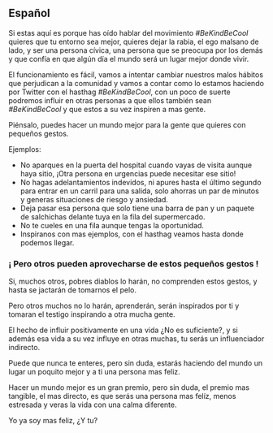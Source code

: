 
## Español
Si estas aquí es porque has oído hablar del movimiento *#BeKindBeCool* quieres que tu entorno sea mejor, quieres dejar la rabia, el ego malsano de lado, y ser una persona cívica, una persona que se preocupa por los demás y que confía en que algún día el mundo será un lugar mejor donde vivir.

El funcionamiento es fácil, vamos a intentar cambiar nuestros malos hábitos que perjudican a la comunidad y vamos a contar como lo estamos haciendo por Twitter con el hasthag *#BeKindBeCool*, con un poco de suerte podremos influir en otras personas a que ellos también sean *#BeKindBeCool* y que estos a su vez inspiren a mas gente.

Piénsalo, puedes hacer un mundo mejor para la gente que quieres con pequeños gestos.

Ejemplos:

- No aparques en la puerta del hospital cuando vayas de visita aunque haya sitio, ¡Otra persona en urgencias puede necesitar ese sitio!
- No hagas adelantamientos indevidos, ni apures hasta el último segundo para entrar en un carril para una salida, solo ahorras un par de minutos y generas situaciones de riesgo y ansiedad.
- Deja pasar esa persona que solo tiene una barra de pan y un paquete de salchichas delante tuya en la fila del supermercado.
- No te cueles en una fila aunque tengas la oportunidad.
- Inspiranos con mas ejemplos, con el hasthag veamos hasta donde podemos llegar.

### ¡ Pero otros pueden aprovecharse de estos pequeños gestos !
Si, muchos otros, pobres diablos lo harán, no comprenden estos gestos, y hasta se jactarán de tomarnos el pelo.

Pero otros muchos no lo harán, aprenderán, serán inspirados por ti y tomaran el testigo inspirando a otra mucha gente.

El hecho de influir positivamente en una vida ¿No es suficiente?, y si además esa vida a su vez influye en otras muchas, tu serás un influenciador indirecto.

Puede que nunca te enteres, pero sin duda, estarás haciendo del mundo un lugar un poquito mejor y a ti una persona mas feliz.

Hacer un mundo mejor es un gran premio, pero sin duda, el premio mas tangible, el mas directo, es que serás una persona mas felíz, menos estresada y veras la vida con una calma diferente.

Yo ya soy mas feliz, ¿Y tu?
